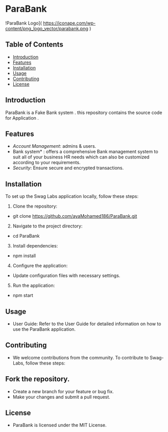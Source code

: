 # ParaBank

!ParaBank Logo]( https://iconape.com/wp-content/png_logo_vector/parabank.png )

## Table of Contents

- [Introduction](#introduction)
- [Features](#features)
- [Installation](#installation)
- [Usage](#usage)
- [Contributing](#contributing)
- [License](#license)

## Introduction

ParaBank is a Fake Bank system . this repository contains the source code for Application .

## Features

- *Account Management*:  admins & users.
- Bank system* : offers a comprehensive Bank management system to suit all of your business HR needs which can also be customized according to your requirements.
- *Security*: Ensure secure and encrypted transactions.

## Installation

To set up the Swag Labs application locally, follow these steps:

1. Clone the repository:
*   git clone https://github.com/ayaMohamed186/ParaBank.git
2. Navigate to the project directory:
*   cd ParaBank 
3. Install dependencies:
*   npm install
4. Configure the application:

* Update configuration files with necessary settings.
5. Run the application:
*   npm start

## Usage
* User Guide: Refer to the User Guide for detailed information on how to use the ParaBank application.

## Contributing
* We welcome contributions from the community. To contribute to Swag-Labs, follow these steps:

## Fork the repository.
* Create a new branch for your feature or bug fix.
* Make your changes and submit a pull request.

## License
* ParaBank is licensed under the MIT License.
